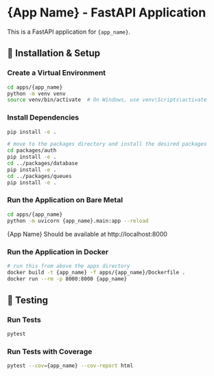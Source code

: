 # {App Name} - FastAPI Application

This is a FastAPI application for `{app_name}`.

## 🚀 Installation & Setup

### Create a Virtual Environment
```sh
cd apps/{app_name}
python -m venv venv
source venv/bin/activate  # On Windows, use venv\Scripts\activate
```

### Install Dependencies
```sh
pip install -e .

# move to the packages directory and install the desired packages
cd packages/auth
pip install -e .
cd ../packages/database
pip install -e .
cd ../packages/queues
pip install -e .
```

### Run the Application on Bare Metal
```sh
cd apps/{app_name}
python -m uvicorn {app_name}.main:app --reload
```

{App Name} Should be available at http://localhost:8000

### Run the Application in Docker
```sh
# run this from above the apps directory
docker build -t {app_name} -f apps/{app_name}/Dockerfile .
docker run --rm -p 8000:8000 {app_name}

```

## 🧪 Testing

### Run Tests
```sh
pytest
```

### Run Tests with Coverage
```sh
pytest --cov={app_name} --cov-report html
```